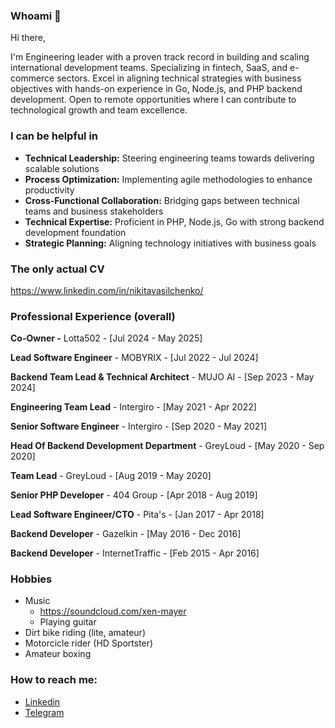 ### Whoami 👋

Hi there,

I'm Engineering leader with a proven track record in building and scaling international development teams. Specializing in fintech, SaaS, and e-commerce sectors. Excel in aligning technical strategies with business objectives with hands-on experience in Go, Node.js, and PHP backend development. Open to remote opportunities where I can contribute to technological growth and team excellence.

### I can be helpful in

- **Technical Leadership:** Steering engineering teams towards delivering scalable solutions
- **Process Optimization:** Implementing agile methodologies to enhance productivity
- **Cross-Functional Collaboration:** Bridging gaps between technical teams and business stakeholders
- **Technical Expertise:** Proficient in PHP, Node.js, Go with strong backend development foundation
- **Strategic Planning:** Aligning technology initiatives with business goals

### The only actual CV

https://www.linkedin.com/in/nikitavasilchenko/

### Professional Experience (overall)

**Co-Owner -** Lotta502 - [Jul 2024 - May 2025]

**Lead Software Engineer** - MOBYRIX - [Jul 2022 - Jul 2024]

**Backend Team Lead & Technical Architect** - MUJO AI - [Sep 2023 - May 2024]

**Engineering Team Lead** - Intergiro - [May 2021 - Apr 2022]

**Senior Software Engineer** - Intergiro - [Sep 2020 - May 2021]

**Head Of Backend Development Department** - GreyLoud - [May 2020 - Sep 2020]

**Team Lead** - GreyLoud - [Aug 2019 - May 2020]

**Senior PHP Developer** - 404 Group - [Apr 2018 - Aug 2019]

**Lead Software Engineer/CTO** - Pita's - [Jan 2017 - Apr 2018]

**Backend Developer** - Gazelkin - [May 2016 - Dec 2016]

**Backend Developer** - InternetTraffic - [Feb 2015 - Apr 2016]

### Hobbies

- Music
  - https://soundcloud.com/xen-mayer
  - Playing guitar
- Dirt bike riding (lite, amateur)
- Motorcicle rider (HD Sportster)
- Amateur boxing

### How to reach me:
- [Linkedin](https://www.linkedin.com/in/nikitavasilchenko/)
- [Telegram](https://t.me/xenmayer)

<!--
**xenmayer/xenmayer** is a ✨ _special_ ✨ repository because its `README.md` (this file) appears on your GitHub profile.

Here are some ideas to get you started:

- 🔭 I’m currently working on ...
- 🌱 I’m currently learning ...
- 👯 I’m looking to collaborate on ...
- 🤔 I’m looking for help with ...
- 💬 Ask me about ...
- 📫 How to reach me: ...
- 😄 Pronouns: ...
- ⚡ Fun fact: ...
-->
